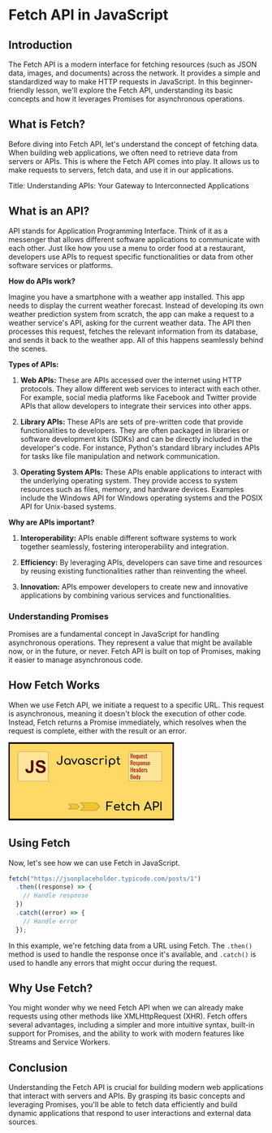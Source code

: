 # Fetch API in JavaScript

## Introduction

The Fetch API is a modern interface for fetching resources (such as JSON data, images, and documents) across the network. It provides a simple and standardized way to make HTTP requests in JavaScript. In this beginner-friendly lesson, we'll explore the Fetch API, understanding its basic concepts and how it leverages Promises for asynchronous operations.

## What is Fetch?

Before diving into Fetch API, let's understand the concept of fetching data. When building web applications, we often need to retrieve data from servers or APIs. This is where the Fetch API comes into play. It allows us to make requests to servers, fetch data, and use it in our applications.

Title: Understanding APIs: Your Gateway to Interconnected Applications

## What is an API?

API stands for Application Programming Interface. Think of it as a messenger that allows different software applications to communicate with each other. Just like how you use a menu to order food at a restaurant, developers use APIs to request specific functionalities or data from other software services or platforms.

**How do APIs work?**

Imagine you have a smartphone with a weather app installed. This app needs to display the current weather forecast. Instead of developing its own weather prediction system from scratch, the app can make a request to a weather service's API, asking for the current weather data. The API then processes this request, fetches the relevant information from its database, and sends it back to the weather app. All of this happens seamlessly behind the scenes.

**Types of APIs:**

1. **Web APIs:** These are APIs accessed over the internet using HTTP protocols. They allow different web services to interact with each other. For example, social media platforms like Facebook and Twitter provide APIs that allow developers to integrate their services into other apps.

2. **Library APIs:** These APIs are sets of pre-written code that provide functionalities to developers. They are often packaged in libraries or software development kits (SDKs) and can be directly included in the developer's code. For instance, Python's standard library includes APIs for tasks like file manipulation and network communication.

3. **Operating System APIs:** These APIs enable applications to interact with the underlying operating system. They provide access to system resources such as files, memory, and hardware devices. Examples include the Windows API for Windows operating systems and the POSIX API for Unix-based systems.

**Why are APIs important?**

1. **Interoperability:** APIs enable different software systems to work together seamlessly, fostering interoperability and integration.

2. **Efficiency:** By leveraging APIs, developers can save time and resources by reusing existing functionalities rather than reinventing the wheel.

3. **Innovation:** APIs empower developers to create new and innovative applications by combining various services and functionalities.

### Understanding Promises

Promises are a fundamental concept in JavaScript for handling asynchronous operations. They represent a value that might be available now, or in the future, or never. Fetch API is built on top of Promises, making it easier to manage asynchronous code.

## How Fetch Works

When we use Fetch API, we initiate a request to a specific URL. This request is asynchronous, meaning it doesn't block the execution of other code. Instead, Fetch returns a Promise immediately, which resolves when the request is complete, either with the result or an error.

![Fetch API](../Images/fetch.png)

## Using Fetch

Now, let's see how we can use Fetch in JavaScript.

```javascript
fetch("https://jsonplaceholder.typicode.com/posts/1")
  .then((response) => {
    // Handle response
  })
  .catch((error) => {
    // Handle error
  });
```

In this example, we're fetching data from a URL using Fetch. The `.then()` method is used to handle the response once it's available, and `.catch()` is used to handle any errors that might occur during the request.

## Why Use Fetch?

You might wonder why we need Fetch API when we can already make requests using other methods like XMLHttpRequest (XHR). Fetch offers several advantages, including a simpler and more intuitive syntax, built-in support for Promises, and the ability to work with modern features like Streams and Service Workers.

## Conclusion

Understanding the Fetch API is crucial for building modern web applications that interact with servers and APIs. By grasping its basic concepts and leveraging Promises, you'll be able to fetch data efficiently and build dynamic applications that respond to user interactions and external data sources.
